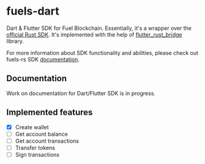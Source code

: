 # fuels-dart
Dart & Flutter SDK for Fuel Blockchain. Essentially, it's a wrapper over the [official Rust SDK](https://github.com/FuelLabs/fuels-rs). It's implemented with the help of [flutter_rust_bridge](https://github.com/fzyzcjy/flutter_rust_bridge) library.

For more information about SDK functionality and abilities, please check out fuels-rs SDK [documentation](https://fuellabs.github.io/fuels-rs/v0.34.0/index.html).

## Documentation
Work on documentation for Dart/Flutter SDK is in progress.

## Implemented features
- [x] Create wallet
- [ ] Get account balance
- [ ] Get account transactions
- [ ] Transfer tokens
- [ ] Sign transactions
